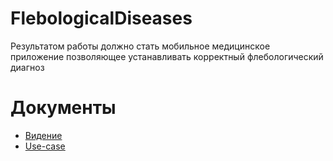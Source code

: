 # FlebologicalDiseases

Результатом работы должно стать мобильное медицинское приложение позволяющее устанавливать корректный флебологический диагноз 

# Документы
* [Видение](Documents/Vision.md)
* [Use-case](Documents/UseCase.jpg)
